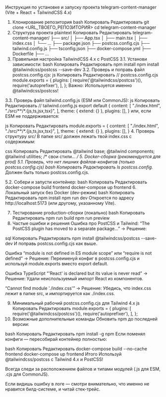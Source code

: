  Инструкция по установке и запуску проекта telegram-content-manager (Vite + React + TailwindCSS 4.x)
1. Клонирование репозитория
bash
Копировать
Редактировать
git clone <URL_ТВОЕГО_РЕПОЗИТОРИЯ>
cd telegram-content-manager
2. Структура проекта
plaintext
Копировать
Редактировать
telegram-content-manager/
├── src/
│   ├── App.tsx
│   ├── main.tsx
│   ├── index.css
│   └── ...
├── package.json
├── postcss.config.cjs
├── tailwind.config.js
├── tsconfig.json
├── docker-compose.yml
├── Dockerfile
├── ...
3. Правильная настройка TailwindCSS 4.x c PostCSS
3.1. Установи зависимости:
bash
Копировать
Редактировать
npm install
npm install @tailwindcss/postcss --save-dev
3.2. Проверь и поправь файл postcss.config.cjs:
js
Копировать
Редактировать
// postcss.config.cjs
module.exports = {
  plugins: [
    require('@tailwindcss/postcss')(),
    require('autoprefixer'),
  ],
};
Важно: Используется именно @tailwindcss/postcss!

3.3. Проверь файл tailwind.config.js (ESM или CommonJS):
js
Копировать
Редактировать
// tailwind.config.js
export default {
  content: [
    "./index.html",
    "./src/**/*.{js,ts,jsx,tsx}",
  ],
  theme: { extend: {} },
  plugins: [],
}
или, если ESM не поддерживается:

js
Копировать
Редактировать
module.exports = {
  content: [
    "./index.html",
    "./src/**/*.{js,ts,jsx,tsx}",
  ],
  theme: { extend: {} },
  plugins: [],
}
4. Проверь структуру src/
В папке src/ должен лежать твой index.css с содержимым:

css
Копировать
Редактировать
@tailwind base;
@tailwind components;
@tailwind utilities;
/* свои стили... */
5. Docker-сборка (рекомендуется для prod)
5.1. Проверь, что нет лишних файлов-конфигов (только postcss.config.cjs)
bash
Копировать
Редактировать
ls postcss.config.*
Должен быть только postcss.config.cjs.

5.2. Собери и запусти контейнер:
bash
Копировать
Редактировать
docker-compose build frontend
docker-compose up frontend
6. Локальный запуск без Docker (dev-режим)
bash
Копировать
Редактировать
npm install
npm run dev
Откроется по адресу http://localhost:5173 (или другому, указанному Vite).

7. Тестирование production-сборки (локально)
bash
Копировать
Редактировать
npm run build
npm run preview
8. Частые ошибки и решения
Ошибка про PostCSS и Tailwind:
“The PostCSS plugin has moved to a separate package…”
→ Решение:

sql
Копировать
Редактировать
npm install @tailwindcss/postcss --save-dev
И поправь postcss.config.cjs как выше.

Ошибка “module is not defined in ES module scope” или “require is not defined”
→ Решение:
Переименуй конфиг в postcss.config.cjs и используй module.exports вместо export default.

Ошибка TypeScript “'React' is declared but its value is never read”
→ Решение:
Удали неиспользуемый импорт React из компонентов.

“Cannot find module './index.css'”
→ Решение:
Убедись, что index.css лежит в папке src, и импортируется как ./index.css.

9. Минимальный рабочий postcss.config.cjs для Tailwind 4.x
js
Копировать
Редактировать
module.exports = {
  plugins: [
    require('@tailwindcss/postcss')(),
    require('autoprefixer'),
  ],
};
10. Возможные дополнительные команды
Обновить npm до последней версии:

bash
Копировать
Редактировать
npm install -g npm
Если поменял конфиги — пересобирай контейнер полностью:

bash
Копировать
Редактировать
docker-compose build --no-cache frontend
docker-compose up frontend
Итого
Используй @tailwindcss/postcss с Tailwind 4.x и PostCSS!

Всегда следи за расположением файлов и типами модулей (.js для ESM, .cjs для CommonJS).

Если видишь ошибку в логе — смотри внимательно, что именно не нравится билд-системе, и читай стек-трейс.

